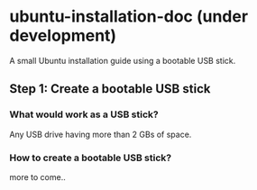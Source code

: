 # ubuntu-installation-doc (under development)
A small Ubuntu installation guide using a bootable USB stick. <br>

<h2>Step 1: Create a bootable USB stick</h2>

<h3>What would work as a USB stick?</h3>
<p>Any USB drive having more than 2 GBs of space.</p>

<h3>How to create a bootable USB stick?</h3>

more to come..

